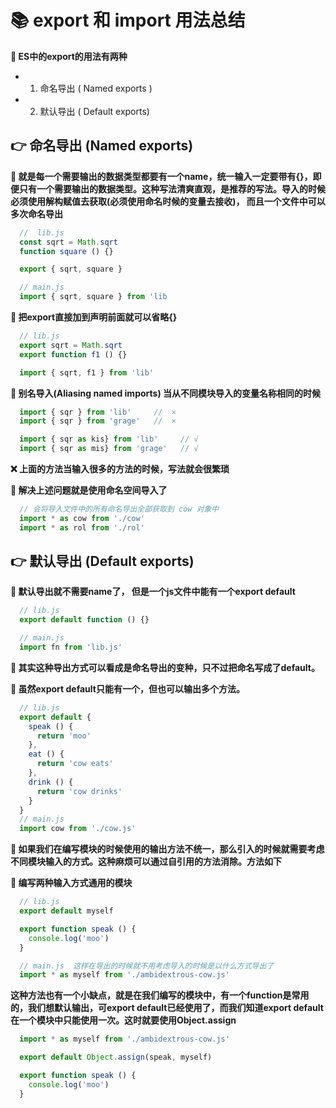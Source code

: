 # &#x1F4DA; export 和 import 用法总结

**&#x1F6A9; ES中的export的用法有两种**
  -  1. 命名导出 ( Named exports )
  -  2. 默认导出 ( Default exports)

## &#x1F449; 命名导出 (Named exports)
  **&#x1F349; 就是每一个需要输出的数据类型都要有一个name，统一输入一定要带有{}，即便只有一个需要输出的数据类型。这种写法清爽直观，是推荐的写法。导入的时候必须使用解构赋值去获取(必须使用命名时候的变量去接收)， 而且一个文件中可以多次命名导出**
  ```js
    //  lib.js
    const sqrt = Math.sqrt
    function square () {}

    export { sqrt, square }

    // main.js
    import { sqrt, square } from 'lib
  ```
  **&#x1F349; 把export直接加到声明前面就可以省略{}**
  ```js
    // lib.js
    export sqrt = Math.sqrt
    export function f1 () {}

    import { sqrt, f1 } from 'lib'
  ```
  **&#x1F349; 别名导入(Aliasing named imports) 当从不同模块导入的变量名称相同的时候**
  ```js
    import { sqr } from 'lib'     //  ×
    import { sqr } from 'grage'   //  ×

    import { sqr as kis} from 'lib'     // √
    import { sqr as mis} from 'grage'   // √
  ```
  **&#x274C; 上面的方法当输入很多的方法的时候，写法就会很繁琐**

  **&#x1F349; 解决上述问题就是使用命名空间导入了**
  ```js
    // 会将导入文件中的所有命名导出全部获取到 cow 对象中  
    import * as cow from './cow'
    import * as rol from './rol'
  ```
  
## &#x1F449; 默认导出 (Default exports)
  **&#x1F349; 默认导出就不需要name了， 但是一个js文件中能有一个export default**
  ```js
    // lib.js
    export default function () {}

    // main.js
    import fn from 'lib.js'
  ```
  **&#x1F36C; 其实这种导出方式可以看成是命名导出的变种，只不过把命名写成了default。**

  **&#x1F36C; 虽然export default只能有一个，但也可以输出多个方法。**
  ```js
    // lib.js
    export default {
      speak () {
        return 'moo'
      },
      eat () {
        return 'cow eats'
      },
      drink () {
        return 'cow drinks'
      }
    }
    // main.js
    import cow from './cow.js'
  ```
  **&#x1F36C; 如果我们在编写模块的时候使用的输出方法不统一，那么引入的时候就需要考虑不同模块输入的方式。这种麻烦可以通过自引用的方法消除。方法如下**

  **&#x1F36C; 编写两种输入方式通用的模块**
  ```js
    // lib.js
    export default myself

    export function speak () {
      console.log('moo')
    }

    // main.js  这样在导出的时候就不用考虑导入的时候是以什么方式导出了
    import * as myself from './ambidextrous-cow.js'
  ```
  **这种方法也有一个小缺点，就是在我们编写的模块中，有一个function是常用的，我们想默认输出，可export default已经使用了，而我们知道export default在一个模块中只能使用一次。这时就要使用Object.assign**
  ```js
    import * as myself from './ambidextrous-cow.js' 

    export default Object.assign(speak, myself) 

    export function speak () {
      console.log('moo')
    }
  ```